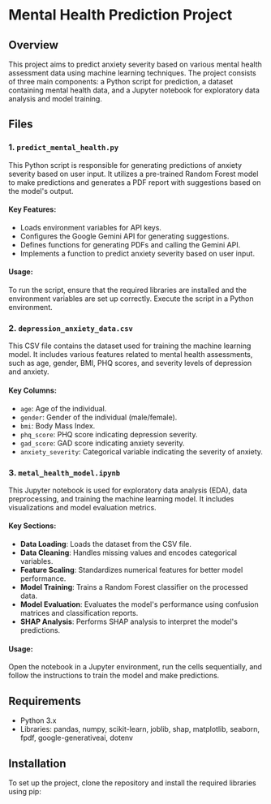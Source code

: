 # Mental Health Prediction Project

## Overview
This project aims to predict anxiety severity based on various mental health assessment data using machine learning techniques. The project consists of three main components: a Python script for prediction, a dataset containing mental health data, and a Jupyter notebook for exploratory data analysis and model training.

## Files

### 1. `predict_mental_health.py`
This Python script is responsible for generating predictions of anxiety severity based on user input. It utilizes a pre-trained Random Forest model to make predictions and generates a PDF report with suggestions based on the model's output.

#### Key Features:
- Loads environment variables for API keys.
- Configures the Google Gemini API for generating suggestions.
- Defines functions for generating PDFs and calling the Gemini API.
- Implements a function to predict anxiety severity based on user input.

#### Usage:
To run the script, ensure that the required libraries are installed and the environment variables are set up correctly. Execute the script in a Python environment.

### 2. `depression_anxiety_data.csv`
This CSV file contains the dataset used for training the machine learning model. It includes various features related to mental health assessments, such as age, gender, BMI, PHQ scores, and severity levels of depression and anxiety.

#### Key Columns:
- `age`: Age of the individual.
- `gender`: Gender of the individual (male/female).
- `bmi`: Body Mass Index.
- `phq_score`: PHQ score indicating depression severity.
- `gad_score`: GAD score indicating anxiety severity.
- `anxiety_severity`: Categorical variable indicating the severity of anxiety.

### 3. `metal_health_model.ipynb`
This Jupyter notebook is used for exploratory data analysis (EDA), data preprocessing, and training the machine learning model. It includes visualizations and model evaluation metrics.

#### Key Sections:
- **Data Loading**: Loads the dataset from the CSV file.
- **Data Cleaning**: Handles missing values and encodes categorical variables.
- **Feature Scaling**: Standardizes numerical features for better model performance.
- **Model Training**: Trains a Random Forest classifier on the processed data.
- **Model Evaluation**: Evaluates the model's performance using confusion matrices and classification reports.
- **SHAP Analysis**: Performs SHAP analysis to interpret the model's predictions.

#### Usage:
Open the notebook in a Jupyter environment, run the cells sequentially, and follow the instructions to train the model and make predictions.

## Requirements
- Python 3.x
- Libraries: pandas, numpy, scikit-learn, joblib, shap, matplotlib, seaborn, fpdf, google-generativeai, dotenv

## Installation
To set up the project, clone the repository and install the required libraries using pip: